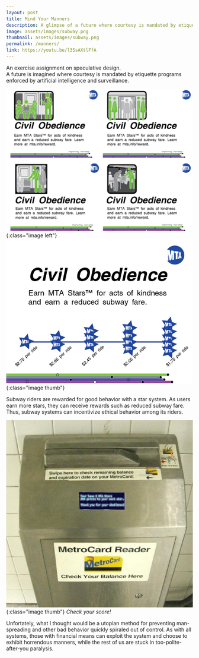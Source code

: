 ```yaml
---
layout: post
title: Mind Your Manners
description: A glimpse of a future where courtesy is mandated by etiquette programs enforced by artificial intelligence and surveillance.
image: assets/images/subway.png
thumbnail: assets/images/subway.png
permalink: /manners/
link: https://youtu.be/l3SsAXtlFfA
---
```


An exercise assignment on speculative design.  
A future is imagined where courtesy is mandated by etiquette programs enforced by artificial intelligence and surveillance.

![ad campaign](/assets/images/Poster3.jpg){:class="image left"} ![posters](/assets/images/Poster1.jpg){:class="image thumb"}
 

Subway riders are rewarded for good behavior with a star system. As users earn more stars, they can receive rewards such as reduced subway fare.
Thus, subway systems can incentivize ethical behavior among its riders.

![check-your-score](/assets/images/swipe.png){:class="image thumb"} *Check your score!* 



Unfortately, what I thought would be a utopian method for preventing man-spreading and other bad behavior quickly spiraled out of control.
As with all systems, those with financial means can exploit the system and choose to exhibit horrendous manners, while the rest of us are stuck in too-polite-after-you paralysis.